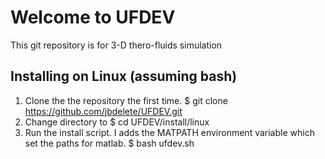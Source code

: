 # Welcome to UFDEV
This git repository is for 3-D thero-fluids simulation
## Installing on Linux (assuming bash)
1. Clone the the repository the first time.
  $ git clone https://github.com/jbdelete/UFDEV.git
2. Change directory to
  $ cd UFDEV/install/linux
3. Run the install script. I adds the MATPATH  environment variable
   which set the paths for matlab.
  $ bash ufdev.sh


     
